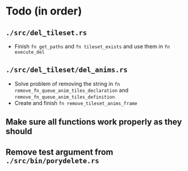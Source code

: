 # Todo (in order)

## `./src/del_tileset.rs`
* Finish `fn get_paths` and `fn tileset_exists` and use them in `fn execute_del`

## `./src/del_tileset/del_anims.rs`
* Solve problem of removing the string in `fn remove_fn_queue_anim_tiles_declaration` and `remove_fn_queue_anim_tiles_definition`
* Create and finish `fn remove_tileset_anims_frame`

## Make sure all functions work properly as they should

## Remove test argument from `./src/bin/porydelete.rs`
